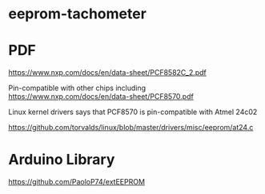 # eeprom-tachometer

# PDF

https://www.nxp.com/docs/en/data-sheet/PCF8582C_2.pdf


Pin-compatible with other chips including https://www.nxp.com/docs/en/data-sheet/PCF8570.pdf

Linux kernel drivers says that PCF8570 is pin-compatible with Atmel 24c02

https://github.com/torvalds/linux/blob/master/drivers/misc/eeprom/at24.c


# Arduino Library

https://github.com/PaoloP74/extEEPROM
